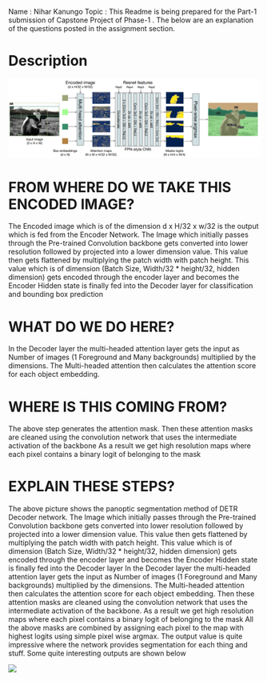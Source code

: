 
Name : Nihar Kanungo
Topic : This Readme is being prepared for the Part-1 submission of Capstone Project of Phase-1 . The below are an explanation of the questions posted in the assignment section.


Description
================


![](images/main.png)


FROM WHERE DO WE TAKE THIS ENCODED IMAGE?
==============================================
The Encoded image which is of the dimension d x H/32 x w/32 is the output which is fed from the Encoder Network.
The Image which initially passes through the Pre-trained Convolution backbone gets converted into lower resolution followed by projected into a lower dimension value. This value then gets flattened by multiplying the patch width with patch height. This value which is of dimension (Batch Size, Width/32 * height/32, hidden dimension) gets encoded through the encoder layer and becomes the Encoder Hidden state is finally fed into the Decoder layer for classification and bounding box prediction 
 
WHAT DO WE DO HERE?
=====================
In the Decoder layer the multi-headed attention layer gets the input as Number of images (1 Foreground and Many backgrounds) multiplied by the dimensions. The Multi-headed attention then calculates the attention score for each object embedding. 

WHERE IS THIS COMING FROM?
==============================
The above step generates the attention mask. Then these attention masks are cleaned using the convolution network that uses the intermediate activation of the backbone 
As a result we get high resolution maps where each pixel contains a binary logit of belonging to the mask 

EXPLAIN THESE STEPS?
======================
The above picture shows the panoptic segmentation method of DETR Decoder network.
The Image which initially passes through the Pre-trained Convolution backbone gets converted into lower resolution followed by projected into a lower dimension value. This value then gets flattened by multiplying the patch width with patch height. This value which is of dimension (Batch Size, Width/32 * height/32, hidden dimension) gets encoded through the encoder layer and becomes the Encoder Hidden state is finally fed into the Decoder layer 
In the Decoder layer the multi-headed attention layer gets the input as Number of images (1 Foreground and Many backgrounds) multiplied by the dimensions. The Multi-headed attention then calculates the attention score for each object embedding. 
Then these attention masks are cleaned using the convolution network that uses the intermediate activation of the backbone. As a result we get high resolution maps where each pixel contains a binary logit of belonging to the mask 
All the above masks are combined by assigning each pixel to the map with highest logits using simple pixel wise argmax.
The output value is quite impressive where the network provides segmentation for each thing and stuff.
Some quite interesting outputs are shown below 

![](images/output.png)

